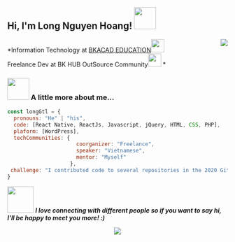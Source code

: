 ## Hi, I'm Long Nguyen Hoang! <img src="https://media.giphy.com/media/mGcNjsfWAjY5AEZNw6/giphy.gif" width="50"></h2>
<img align='right' src="https://i.imgur.com/m5Ie4P7.gif">
<p>*Information Technology at <a href="https://www.bkacad.com/" target="_blank">BKACAD EDUCATION</a><img src="https://media.giphy.com/media/fYSnHlufseco8Fh93Z/giphy.gif" width="30"></br>Freelance Dev at BK HUB OutSource Community<img src="https://media.giphy.com/media/WUlplcMpOCEmTGBtBW/giphy.gif" width="30"> 
*</p>

### <img src="https://media.giphy.com/media/VgCDAzcKvsR6OM0uWg/giphy.gif" width="50"> A little more about me...  

```javascript
const longGtl = {
  pronouns: "He" | "his",
  code: [React Native, ReactJs, Javascript, jQuery, HTML, CSS, PHP],
  plaform: [WordPress],
  techCommunities: {
                      coorganizer: "Freelance",
                      speaker: "Vietnamese",
                      mentor: "Myself"
                    },
 challenge: "I contributed code to several repositories in the 2020 GitHub and GitLab Archive Program."
}
```

<img src="https://media.giphy.com/media/LnQjpWaON8nhr21vNW/giphy.gif" width="60"> ***I love connecting with different people</b> so if you want to say <b>hi, I'll be happy to meet you more!** :)*

<!-- <p align="center">
<a href= "#" target="_blank"><img src="https://img.icons8.com/material-outlined/26/000000/ball-point-pen.png"/></a>
<a href= "#" target="_blank"><img src="https://img.icons8.com/material-outlined/30/000000/linkedin.png"/></a>
<a href= "#" target="_blank"><img src="https://img.icons8.com/material-outlined/30/000000/youtube.png"/></a>
<a href= "#" target="_blank"><img src="https://img.icons8.com/windows/32/000000/dev.png"/></a>
<a href= "#" target="_blank"><img src="https://img.icons8.com/material-outlined/30/000000/twitter.png"/></a>
</p> -->
<p align="center">
    <a href="https://github.com/muskanrani/github-readme-stats">
      <img align="center" src="https://github-readme-stats.vercel.app/api/top-langs/?username=gtl-201" />
    </a>
</p>
